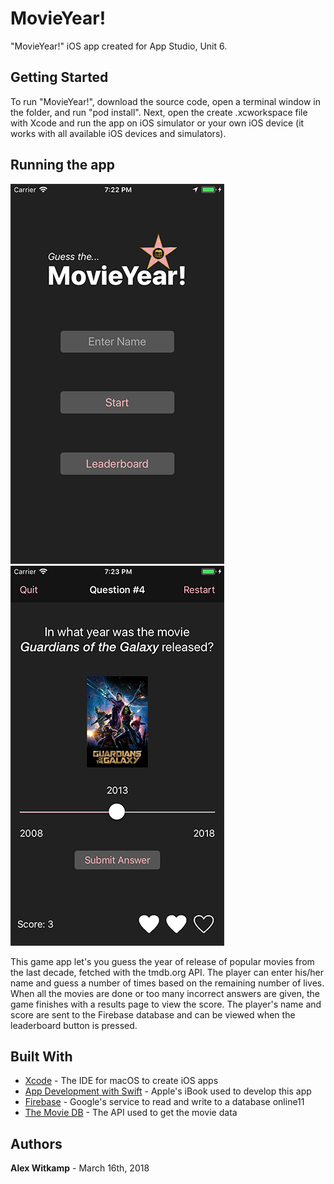 # MovieYear!

"MovieYear!" iOS app created for App Studio, Unit 6.

## Getting Started

To run "MovieYear!", download the source code, open a terminal window in the folder, and run "pod install". Next, open the create .xcworkspace file with Xcode and run the app on iOS simulator or your own iOS device (it works with all available iOS devices and simulators).

## Running the app

![Alt text](/doc/screenshot1.png "Home screen, running on iPhone 8")
![Alt text](/doc/screenshot2.png "Random question, running on iPhone 8")

This game app let's you guess the year of release of popular movies from the last decade, fetched with the tmdb.org API. The player can enter his/her name and guess a number of times based on the remaining number of lives. When all the movies are done or too many incorrect answers are given, the game finishes with a results page to view the score. The player's name and score are sent to the Firebase database and can be viewed when the leaderboard button is pressed.


## Built With

* [Xcode](https://developer.apple.com/xcode/) - The IDE for macOS to create iOS apps
* [App Development with Swift](https://itunes.apple.com/nl/book/app-development-with-swift/id1219117996?l=en&mt=11) - Apple's iBook used to develop this app
* [Firebase](https://firebase.google.com) - Google's service to read and write to a database online11
* [The Movie DB](https://www.themoviedb.org) - The API used to get the movie data


## Authors

**Alex Witkamp** - March 16th, 2018

